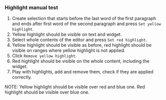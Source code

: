 ### Highlight manual test

1. Create selection that starts before the last word of the first paragraph and ends after first
word of the second paragraph and press `Set yellow highlight`.
1. Yellow highlight should be visible on text and widget.
1. Select whole contents of the editor and press `Set red highlight`.
1. Yellow highlight should be visible as before, red highlight should be visible on ranges where yellow highlight is not
applied.
1. Click `Remove yellow highlight`.
1. Red highlight should be visible on the whole content, including the widget.
1. Play with highlights, add and remove them, check if they are applied correctly.

NOTE: Yellow highlight should be visible over red and blue one. Red highlight should be visible over blue one. 


